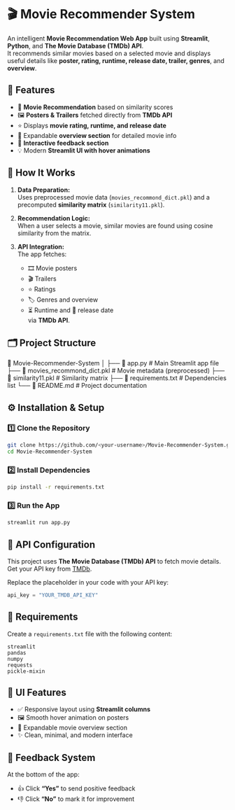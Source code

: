 
# 🎬 Movie Recommender System

An intelligent **Movie Recommendation Web App** built using **Streamlit**, **Python**, and **The Movie Database (TMDb) API**.  
It recommends similar movies based on a selected movie and displays useful details like **poster, rating, runtime, release date, trailer, genres**, and **overview**.


## 🚀 Features

- 🎥 **Movie Recommendation** based on similarity scores  
- 🖼️ **Posters & Trailers** fetched directly from **TMDb API**  
- ⭐ Displays **movie rating, runtime, and release date**  
- 📖 Expandable **overview section** for detailed movie info  
- 💬 **Interactive feedback section**  
- 💡 Modern **Streamlit UI with hover animations**


## 🧠 How It Works

1. **Data Preparation:**  
   Uses preprocessed movie data (`movies_recommond_dict.pkl`) and a precomputed **similarity matrix** (`similarity11.pkl`).

2. **Recommendation Logic:**  
   When a user selects a movie, similar movies are found using cosine similarity from the matrix.

3. **API Integration:**  
   The app fetches:
   - 🎞️ Movie posters  
   - 🎬 Trailers  
   - ⭐ Ratings  
   - 🏷️ Genres and overview  
   - ⏳ Runtime and 📅 release date  
   via **TMDb API**.


## 🗂️ Project Structure


📂 Movie-Recommender-System
│
├── 📄 app.py                     # Main Streamlit app file
├── 📄 movies_recommond_dict.pkl  # Movie metadata (preprocessed)
├── 📄 similarity11.pkl           # Similarity matrix
├── 📄 requirements.txt           # Dependencies list
└── 📄 README.md                  # Project documentation


## ⚙️ Installation & Setup

### 1️⃣ Clone the Repository
```bash
git clone https://github.com/<your-username>/Movie-Recommender-System.git
cd Movie-Recommender-System
````

### 2️⃣ Install Dependencies

```bash
pip install -r requirements.txt
```

### 3️⃣ Run the App

```bash
streamlit run app.py
```


## 🔑 API Configuration

This project uses **The Movie Database (TMDb) API** to fetch movie details.
Get your API key from [TMDb](https://www.themoviedb.org/).

Replace the placeholder in your code with your API key:

```python
api_key = "YOUR_TMDB_API_KEY"
```



## 🧩 Requirements

Create a `requirements.txt` file with the following content:

```
streamlit
pandas
numpy
requests
pickle-mixin
```


## 🎨 UI Features

* ✅ Responsive layout using **Streamlit columns**
* 🖼️ Smooth hover animation on posters
* 📖 Expandable movie overview section
* ✨ Clean, minimal, and modern interface



## 💬 Feedback System

At the bottom of the app:

* 👍 Click **“Yes”** to send positive feedback
* 👎 Click **“No”** to mark it for improvement



